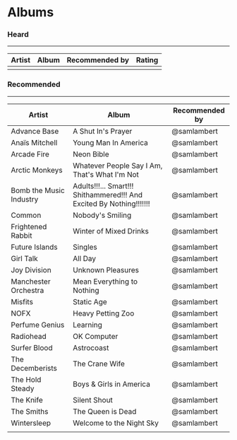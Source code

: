 # Albums

### Heard
----------
| Artist  | Album  | Recommended by | Rating   |
|---|---|---|---|
|   |   |   |

### Recommended
----------
| Artist  | Album  | Recommended by |
|---|---|---|
| Advance Base | A Shut In's Prayer | @samlambert |
| Anaïs Mitchell | Young Man In America | @samlambert |
| Arcade Fire | Neon Bible | @samlambert |
| Arctic Monkeys | Whatever People Say I Am, That's What I'm Not | @samlambert |
| Bomb the Music Industry | Adults!!!... Smart!!! Shithammered!!! And Excited By Nothing!!!!!!! | @samlambert |
| Common | Nobody's Smiling | @samlambert |
| Frightened Rabbit | Winter of Mixed Drinks | @samlambert |
| Future Islands | Singles | @samlambert |
| Girl Talk | All Day | @samlambert |
| Joy Division | Unknown Pleasures | @samlambert |
| Manchester Orchestra | Mean Everything to Nothing | @samlambert |
| Misfits | Static Age | @samlambert |
| NOFX | Heavy Petting Zoo | @samlambert |
| Perfume Genius | Learning | @samlambert |
| Radiohead | OK Computer | @samlambert |
| Surfer Blood | Astrocoast | @samlambert |
| The Decemberists | The Crane Wife | @samlambert |
| The Hold Steady | Boys & Girls in America | @samlambert |
| The Knife | Silent Shout| @samlambert |
| The Smiths | The Queen is Dead | @samlambert |
| Wintersleep | Welcome to the Night Sky | @samlambert |
| | |
